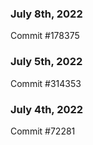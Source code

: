 ### July 8th, 2022

Commit #178375

### July 5th, 2022

Commit #314353


### July 4th, 2022

Commit #72281
